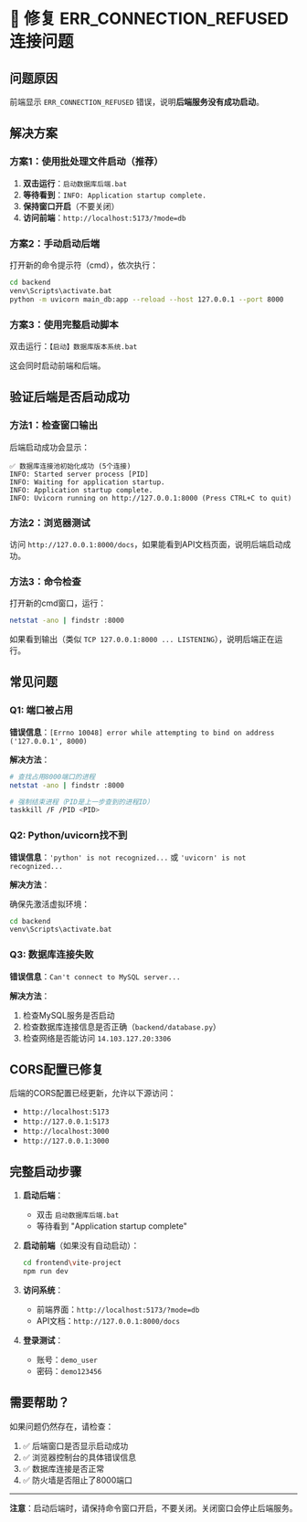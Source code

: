 # 🔧 修复 ERR_CONNECTION_REFUSED 连接问题

## 问题原因

前端显示 `ERR_CONNECTION_REFUSED` 错误，说明**后端服务没有成功启动**。

## 解决方案

### 方案1：使用批处理文件启动（推荐）

1. **双击运行**：`启动数据库后端.bat`
2. **等待看到**：`INFO: Application startup complete.`
3. **保持窗口开启**（不要关闭）
4. **访问前端**：`http://localhost:5173/?mode=db`

### 方案2：手动启动后端

打开新的命令提示符（cmd），依次执行：

```bash
cd backend
venv\Scripts\activate.bat
python -m uvicorn main_db:app --reload --host 127.0.0.1 --port 8000
```

### 方案3：使用完整启动脚本

双击运行：`【启动】数据库版本系统.bat`

这会同时启动前端和后端。

## 验证后端是否启动成功

### 方法1：检查窗口输出

后端启动成功会显示：

```
✅ 数据库连接池初始化成功 (5个连接)
INFO: Started server process [PID]
INFO: Waiting for application startup.
INFO: Application startup complete.
INFO: Uvicorn running on http://127.0.0.1:8000 (Press CTRL+C to quit)
```

### 方法2：浏览器测试

访问 `http://127.0.0.1:8000/docs`，如果能看到API文档页面，说明后端启动成功。

### 方法3：命令检查

打开新的cmd窗口，运行：

```bash
netstat -ano | findstr :8000
```

如果看到输出（类似 `TCP 127.0.0.1:8000 ... LISTENING`），说明后端正在运行。

## 常见问题

### Q1: 端口被占用

**错误信息**：`[Errno 10048] error while attempting to bind on address ('127.0.0.1', 8000)`

**解决方法**：

```bash
# 查找占用8000端口的进程
netstat -ano | findstr :8000

# 强制结束进程（PID是上一步查到的进程ID）
taskkill /F /PID <PID>
```

### Q2: Python/uvicorn找不到

**错误信息**：`'python' is not recognized...` 或 `'uvicorn' is not recognized...`

**解决方法**：

确保先激活虚拟环境：

```bash
cd backend
venv\Scripts\activate.bat
```

### Q3: 数据库连接失败

**错误信息**：`Can't connect to MySQL server...`

**解决方法**：

1. 检查MySQL服务是否启动
2. 检查数据库连接信息是否正确（`backend/database.py`）
3. 检查网络是否能访问 `14.103.127.20:3306`

## CORS配置已修复

后端的CORS配置已经更新，允许以下源访问：

- `http://localhost:5173`
- `http://127.0.0.1:5173`
- `http://localhost:3000`
- `http://127.0.0.1:3000`

## 完整启动步骤

1. **启动后端**：
   - 双击 `启动数据库后端.bat`
   - 等待看到 "Application startup complete"

2. **启动前端**（如果没有自动启动）：
   ```bash
   cd frontend\vite-project
   npm run dev
   ```

3. **访问系统**：
   - 前端界面：`http://localhost:5173/?mode=db`
   - API文档：`http://127.0.0.1:8000/docs`

4. **登录测试**：
   - 账号：`demo_user`
   - 密码：`demo123456`

## 需要帮助？

如果问题仍然存在，请检查：

1. ✅ 后端窗口是否显示启动成功
2. ✅ 浏览器控制台的具体错误信息
3. ✅ 数据库连接是否正常
4. ✅ 防火墙是否阻止了8000端口

---

**注意**：启动后端时，请保持命令窗口开启，不要关闭。关闭窗口会停止后端服务。

